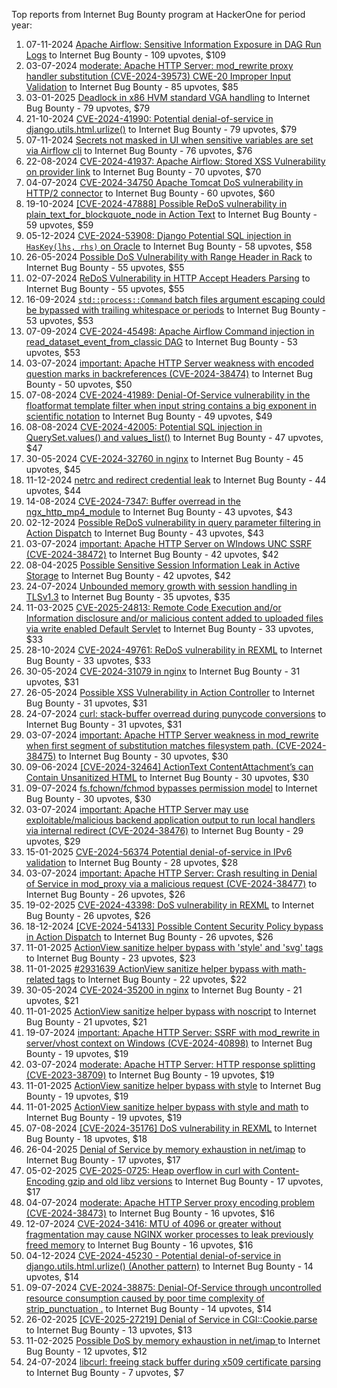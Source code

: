 Top reports from Internet Bug Bounty program at HackerOne for period year:

1. 07-11-2024 [Apache Airflow: Sensitive Information Exposure in DAG Run Logs](https://hackerone.com/reports/2828271) to Internet Bug Bounty - 109 upvotes, $109
2. 03-07-2024 [moderate: Apache HTTP Server: mod_rewrite proxy handler substitution (CVE-2024-39573) CWE-20 Improper Input Validation](https://hackerone.com/reports/2585374) to Internet Bug Bounty - 85 upvotes, $85
3. 03-01-2025 [Deadlock in x86 HVM standard VGA handling](https://hackerone.com/reports/2921724) to Internet Bug Bounty - 79 upvotes, $79
4. 21-10-2024 [CVE-2024-41990: Potential denial-of-service in django.utils.html.urlize()](https://hackerone.com/reports/2795558) to Internet Bug Bounty - 79 upvotes, $79
5. 07-11-2024 [Secrets not masked in UI when sensitive variables are set via Airflow cli](https://hackerone.com/reports/2828263) to Internet Bug Bounty - 76 upvotes, $76
6. 22-08-2024 [CVE-2024-41937: Apache Airflow: Stored XSS Vulnerability on provider link](https://hackerone.com/reports/2677187) to Internet Bug Bounty - 70 upvotes, $70
7. 04-07-2024 [CVE-2024-34750 Apache Tomcat DoS vulnerability in HTTP/2 connector](https://hackerone.com/reports/2586226) to Internet Bug Bounty - 60 upvotes, $60
8. 19-10-2024 [[CVE-2024-47888] Possible ReDoS vulnerability in plain_text_for_blockquote_node in Action Text](https://hackerone.com/reports/2792776) to Internet Bug Bounty - 59 upvotes, $59
9. 05-12-2024 [CVE-2024-53908: Django Potential SQL injection in `HasKey(lhs, rhs)` on Oracle](https://hackerone.com/reports/2882887) to Internet Bug Bounty - 58 upvotes, $58
10. 26-05-2024 [Possible DoS Vulnerability with Range Header in Rack](https://hackerone.com/reports/2520679) to Internet Bug Bounty - 55 upvotes, $55
11. 02-07-2024 [ReDoS Vulnerability in HTTP Accept Headers Parsing](https://hackerone.com/reports/2584376) to Internet Bug Bounty - 55 upvotes, $55
12. 16-09-2024 [`std::process::Command` batch files argument escaping could be bypassed with trailing whitespace or periods](https://hackerone.com/reports/2721478) to Internet Bug Bounty - 53 upvotes, $53
13. 07-09-2024 [CVE-2024-45498: Apache Airflow Command injection in read_dataset_event_from_classic DAG](https://hackerone.com/reports/2705661) to Internet Bug Bounty - 53 upvotes, $53
14. 03-07-2024 [important: Apache HTTP Server weakness with encoded question marks in backreferences (CVE-2024-38474)](https://hackerone.com/reports/2585381) to Internet Bug Bounty - 50 upvotes, $50
15. 07-08-2024 [CVE-2024-41989: Denial-Of-Service vulnerability in the floatformat template filter when input string contains a big exponent in scientific notation](https://hackerone.com/reports/2644244) to Internet Bug Bounty - 49 upvotes, $49
16. 08-08-2024 [CVE-2024-42005: Potential SQL injection in QuerySet.values() and values_list()](https://hackerone.com/reports/2646493) to Internet Bug Bounty - 47 upvotes, $47
17. 30-05-2024 [CVE-2024-32760 in nginx](https://hackerone.com/reports/2526046) to Internet Bug Bounty - 45 upvotes, $45
18. 11-12-2024 [netrc and redirect credential leak](https://hackerone.com/reports/2894283) to Internet Bug Bounty - 44 upvotes, $44
19. 14-08-2024 [CVE-2024-7347: Buffer overread in the ngx_http_mp4_module](https://hackerone.com/reports/2658447) to Internet Bug Bounty - 43 upvotes, $43
20. 02-12-2024 [Possible ReDoS vulnerability in query parameter filtering in Action Dispatch](https://hackerone.com/reports/2872502) to Internet Bug Bounty - 43 upvotes, $43
21. 03-07-2024 [important: Apache HTTP Server on WIndows UNC SSRF (CVE-2024-38472)](https://hackerone.com/reports/2585385) to Internet Bug Bounty - 42 upvotes, $42
22. 08-04-2025 [Possible Sensitive Session Information Leak in Active Storage](https://hackerone.com/reports/3082917) to Internet Bug Bounty - 42 upvotes, $42
23. 24-07-2024 [Unbounded memory growth with session handling in TLSv1.3](https://hackerone.com/reports/2622671) to Internet Bug Bounty - 35 upvotes, $35
24. 11-03-2025 [CVE-2025-24813: Remote Code Execution and/or Information disclosure and/or malicious content added to uploaded files via write enabled Default Servlet](https://hackerone.com/reports/3031518) to Internet Bug Bounty - 33 upvotes, $33
25. 28-10-2024 [CVE-2024-49761: ReDoS vulnerability in REXML](https://hackerone.com/reports/2807139) to Internet Bug Bounty - 33 upvotes, $33
26. 30-05-2024 [CVE-2024-31079 in nginx](https://hackerone.com/reports/2526051) to Internet Bug Bounty - 31 upvotes, $31
27. 26-05-2024 [Possible XSS Vulnerability in Action Controller](https://hackerone.com/reports/2520694) to Internet Bug Bounty - 31 upvotes, $31
28. 24-07-2024 [curl: stack-buffer overread during punycode conversions](https://hackerone.com/reports/2621062) to Internet Bug Bounty - 31 upvotes, $31
29. 03-07-2024 [important: Apache HTTP Server weakness in mod_rewrite when first segment of substitution matches filesystem path. (CVE-2024-38475)](https://hackerone.com/reports/2585378) to Internet Bug Bounty - 30 upvotes, $30
30. 09-06-2024 [[CVE-2024-32464] ActionText ContentAttachment’s can Contain Unsanitized HTML](https://hackerone.com/reports/2542806) to Internet Bug Bounty - 30 upvotes, $30
31. 09-07-2024 [fs.fchown/fchmod bypasses permission model](https://hackerone.com/reports/2590608) to Internet Bug Bounty - 30 upvotes, $30
32. 03-07-2024 [important: Apache HTTP Server may use exploitable/malicious backend application output to run local handlers via internal redirect (CVE-2024-38476)](https://hackerone.com/reports/2585376) to Internet Bug Bounty - 29 upvotes, $29
33. 15-01-2025 [CVE-2024-56374 Potential denial-of-service in IPv6 validation](https://hackerone.com/reports/2939077) to Internet Bug Bounty - 28 upvotes, $28
34. 03-07-2024 [important: Apache HTTP Server: Crash resulting in Denial of Service in mod_proxy via a malicious request (CVE-2024-38477)](https://hackerone.com/reports/2585375) to Internet Bug Bounty - 26 upvotes, $26
35. 19-02-2025 [CVE-2024-43398: DoS vulnerability in REXML](https://hackerone.com/reports/3002543) to Internet Bug Bounty - 26 upvotes, $26
36. 18-12-2024 [[CVE-2024-54133] Possible Content Security Policy bypass in Action Dispatch](https://hackerone.com/reports/2905532) to Internet Bug Bounty - 26 upvotes, $26
37. 11-01-2025 [ActionView sanitize helper bypass with 'style' and 'svg' tags](https://hackerone.com/reports/2931688) to Internet Bug Bounty - 23 upvotes, $23
38. 11-01-2025 [#2931639   ActionView sanitize helper bypass with math-related tags](https://hackerone.com/reports/2931710) to Internet Bug Bounty - 22 upvotes, $22
39. 30-05-2024 [CVE-2024-35200 in nginx](https://hackerone.com/reports/2526041) to Internet Bug Bounty - 21 upvotes, $21
40. 11-01-2025 [ActionView sanitize helper bypass with noscript](https://hackerone.com/reports/2931691) to Internet Bug Bounty - 21 upvotes, $21
41. 19-07-2024 [important: Apache HTTP Server: SSRF with mod_rewrite in server/vhost context on Windows (CVE-2024-40898)](https://hackerone.com/reports/2612028) to Internet Bug Bounty - 19 upvotes, $19
42. 03-07-2024 [moderate: Apache HTTP Server: HTTP response splitting (CVE-2023-38709)](https://hackerone.com/reports/2585373) to Internet Bug Bounty - 19 upvotes, $19
43. 11-01-2025 [ActionView sanitize helper bypass with style](https://hackerone.com/reports/2931639) to Internet Bug Bounty - 19 upvotes, $19
44. 11-01-2025 [ ActionView sanitize helper bypass with style and math](https://hackerone.com/reports/2931636) to Internet Bug Bounty - 19 upvotes, $19
45. 07-08-2024 [[CVE-2024-35176] DoS vulnerability in REXML](https://hackerone.com/reports/2645836) to Internet Bug Bounty - 18 upvotes, $18
46. 26-04-2025 [Denial of Service by memory exhaustion in net/imap](https://hackerone.com/reports/3108869) to Internet Bug Bounty - 17 upvotes, $17
47. 05-02-2025 [CVE-2025-0725: Heap overflow in curl with Content-Encoding gzip and old libz versions](https://hackerone.com/reports/2974850) to Internet Bug Bounty - 17 upvotes, $17
48. 04-07-2024 [moderate: Apache HTTP Server proxy encoding problem (CVE-2024-38473)](https://hackerone.com/reports/2585384) to Internet Bug Bounty - 16 upvotes, $16
49. 12-07-2024 [CVE-2024-3416: MTU of 4096 or greater without fragmentation may cause NGINX worker processes to leak previously freed memory](https://hackerone.com/reports/2599391) to Internet Bug Bounty - 16 upvotes, $16
50. 04-12-2024 [CVE-2024-45230 - Potential denial-of-service in django.utils.html.urlize() (Another pattern)](https://hackerone.com/reports/2881639) to Internet Bug Bounty - 14 upvotes, $14
51. 09-07-2024 [CVE-2024-38875: Denial-Of-Service through uncontrolled resource consumption caused by poor time complexity of strip_punctuation .](https://hackerone.com/reports/2591681) to Internet Bug Bounty - 14 upvotes, $14
52. 26-02-2025 [[CVE-2025-27219] Denial of Service in CGI::Cookie.parse](https://hackerone.com/reports/3013913) to Internet Bug Bounty - 13 upvotes, $13
53. 11-02-2025 [Possible DoS by memory exhaustion in net/imap ](https://hackerone.com/reports/2987782) to Internet Bug Bounty - 12 upvotes, $12
54. 24-07-2024 [libcurl: freeing stack buffer during x509 certificate parsing ](https://hackerone.com/reports/2621057) to Internet Bug Bounty - 7 upvotes, $7
